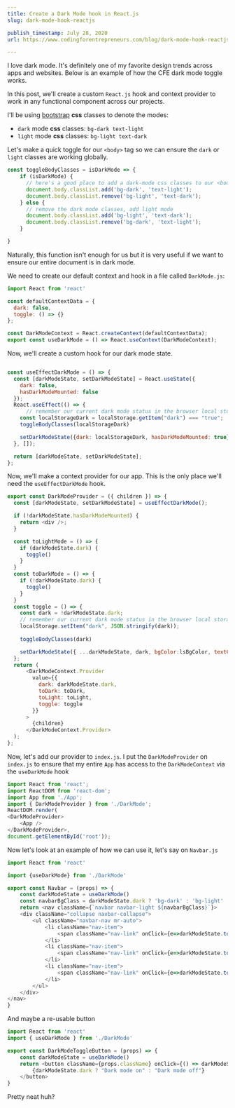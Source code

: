 ```yaml
---
title: Create a Dark Mode hook in React.js
slug: dark-mode-hook-reactjs

publish_timestamp: July 28, 2020
url: https://www.codingforentrepreneurs.com/blog/dark-mode-hook-reactjs/

---
```


I love dark mode. It's definitely one of my favorite design trends across apps and websites. Below is an example of how the CFE dark mode toggle works.

In this post, we'll create a custom `React.js` hook and context provider to work in any functional component across our projects. 

I'll be using [bootstrap](https://getbootstrap.com) __css__ classes to denote the modes:

- `dark` mode __css__ classes: `bg-dark text-light`
- `light` mode __css__ classes: `bg-light text-dark`

Let's make a quick toggle for our `<body>` tag so we can ensure the `dark` or `light` classes are working globally.

```javascript
const toggleBodyClasses = isDarkMode => {
    if (isDarkMode) {
      // here's a good place to add a dark-mode css classes to our <body> and remove light mode
      document.body.classList.add('bg-dark', 'text-light');
      document.body.classList.remove('bg-light', 'text-dark');
    } else {
      // remove the dark mode classes, add light mode
      document.body.classList.add('bg-light', 'text-dark');
      document.body.classList.remove('bg-dark', 'text-light');
    }

}
```
Naturally, this function isn't enough for us but it is very useful if we want to ensure our entire document is in dark mode. 

We need to create our default context and hook in a file called `DarkMode.js`:

```javascript
import React from 'react'

const defaultContextData = {
  dark: false,
  toggle: () => {}
};

const DarkModeContext = React.createContext(defaultContextData);
export const useDarkMode = () => React.useContext(DarkModeContext);
```

Now, we'll create a custom hook for our dark mode state. 

```javascript

const useEffectDarkMode = () => {
  const [darkModeState, setDarkModeState] = React.useState({
    dark: false,
    hasDarkModeMounted: false
  });
  React.useEffect(() => {
      // remember our current dark mode status in the browser local storage
    const localStorageDark = localStorage.getItem("dark") === "true";
    toggleBodyClasses(localStorageDark)

    setDarkModeState({dark: localStorageDark, hasDarkModeMounted: true});
  }, []);

  return [darkModeState, setDarkModeState];
};
```

Now, we'll make a context provider for our app. This is the only place we'll need the `useEffectDarkMode` hook.

```javascript
export const DarkModeProvider = ({ children }) => {
  const [darkModeState, setDarkModeState] = useEffectDarkMode();

  if (!darkModeState.hasDarkModeMounted) {
    return <div />;
  }

  const toLightMode = () => {
    if (darkModeState.dark) {
      toggle()
    }
  }
  const toDarkMode = () => {
    if (!darkModeState.dark) {
      toggle()
    }
  }
  const toggle = () => {
    const dark = !darkModeState.dark;
    // remember our current dark mode status in the browser local storage
    localStorage.setItem("dark", JSON.stringify(dark));
    
    toggleBodyClasses(dark)

    setDarkModeState({ ...darkModeState, dark, bgColor:lsBgColor, textColor:lsTextColor });
  };
  return (
      <DarkModeContext.Provider
        value={{
          dark: darkModeState.dark,
          toDark: toDark,
          toLight: toLight,
          toggle: toggle
        }}
      >
        {children}
      </DarkModeContext.Provider>
  );
};
```

Now, let's add our provider to `index.js`. I put the `DarkModeProvider` on `index.js` to ensure that my entire `App` has access to the `DarkModeContext` via the `useDarkMode` hook


```javascript
import React from 'react';
import ReactDOM from 'react-dom';
import App from './App';
import { DarkModeProvider } from './DarkMode';
ReactDOM.render(
<DarkModeProvider>
    <App />
</DarkModeProvider>, 
document.getElementById('root'));
```

Now let's look at an example of how we can use it, let's say on `Navbar.js`

```javascript
import React from 'react'

import {useDarkMode} from './DarkMode'

export const Navbar = (props) => {
    const darkModeState = useDarkMode()
    const navbarBgClass = darkModeState.dark ? 'bg-dark' : 'bg-light'
    return <nav className={`navbar navbar-light ${navbarBgClass}`}>
    <div className="collapse navbar-collapse">
        <ul className="navbar-nav mr-auto">
            <li className="nav-item">
                <span className="nav-link" onClick={e=>darkModeState.toggle()}>Toggle</span>
            </li>
            <li className="nav-item">
                <span className="nav-link" onClick={e=>darkModeState.toDark()}>To Dark</span>
            </li>
            <li className="nav-item">
                <span className="nav-link" onClick={e=>darkModeState.toLight()}>To Light</span>
            </li>
        </ul>
    </div>
</nav>
}
```

And maybe a re-usable button
```javascript
import React from 'react'
import { useDarkMode } from './DarkMode'

export const DarkModeToggleButton = (props) => {
    const darkModeState = useDarkMode()
    return <button className={props.className} onClick={() => darkModeState.toggle()}>
        {darkModeState.dark ? "Dark mode on" : "Dark mode off"}      
    </button>
}
```

Pretty neat huh?